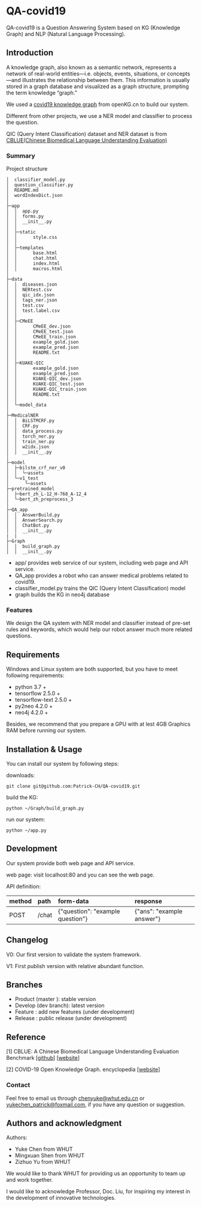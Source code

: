 # QA-covid19

QA-covid19 is a Question Answering System based on KG (Knowledge Graph) and NLP (Natural Language Processing).



## Introduction

A knowledge graph, also known as a semantic network, represents a network of real-world entities—i.e. objects, events, situations, or concepts—and illustrates the relationship between them. This information is usually stored in a graph database and visualized as a graph structure, prompting the term knowledge “graph.”

We used a [covid19 knowledge graph](http://openkg.cn/dataset/covid-19-baike) from openKG.cn to build our system.

Different from other projects, we use a NER model and classifier to process the question.

QIC (Query Intent Classification) dataset and NER dataset is from [CBLUE(Chinese Biomedical Language Understanding Evaluation)](https://tianchi.aliyun.com/cblue) 



### Summary 

Project structure

```file tree
│  classifier_model.py
│  question_classifier.py
│  README.md
│  wordIndexDict.json
│
├─app
│  │  app.py
│  │  forms.py
│  │  __init__.py
│  │
│  ├─static
│  │      style.css
│  │
│  ├─templates
│  │      base.html
│  │      chat.html
│  │      index.html
│  │      macros.html
│
├─data
│  │  diseases.json
│  │  NERtest.csv
│  │  qic_idx.json
│  │  tags_ner.json
│  │  test.csv
│  │  test.label.csv
│  │
│  ├─CMeEE
│  │      CMeEE_dev.json
│  │      CMeEE_test.json
│  │      CMeEE_train.json
│  │      example_gold.json
│  │      example_pred.json
│  │      README.txt
│  │
│  ├─KUAKE-QIC
│  │      example_gold.json
│  │      example_pred.json
│  │      KUAKE-QIC_dev.json
│  │      KUAKE-QIC_test.json
│  │      KUAKE-QIC_train.json
│  │      README.txt
│  │
│  └─model_data
│
├─MedicalNER
│  │  BiLSTMCRF.py
│  │  CRF.py
│  │  data_process.py
│  │  torch_ner.py
│  │  train_ner.py
│  │  w2idx.json
│  │  __init__.py
│
├─model
│  ├─bilstm_crf_ner_v0
│  │  └─assets
│  └─v1_test
│      └─assets
├─pretrained_model
│  ├─bert_zh_L-12_H-768_A-12_4
│  └─bert_zh_preprocess_3
│
├─QA_app
│  │  AnswerBuild.py
│  │  AnswerSearch.py
│  │  ChatBot.py
│  │  __init__.py
|  |
├─Graph
│  │  build_graph.py
│  │  __init__.py
```



- app/  		 provides web service of our system, including web page and API service.
- QA_app 	provides a robot who can answer medical problems related to covid19.
-  classifier_model.py	 trains the QIC (Query Intent Classification) model
- graph  	  builds the KG in neo4j database



### Features 

We design the QA system with NER model and classifier instead of pre-set rules and keywords, which would help our robot answer much more related questions.



## Requirements 

Windows and Linux system are both supported, but you have to meet following requirements:

- python 3.7 +
- tensorflow 2.5.0 +
- tensorflow-text 2.5.0 +
- py2neo 4.2.0 +
- neo4j 4.2.0  +

Besides, we recommend that you prepare a GPU with at lest 4GB Graphics RAM before running our system.



## Installation & Usage 

You can install our system by following steps:

downloads:

`git clone git@github.com:Patrick-CH/QA-covid19.git`

build the KG:

`python ~/Graph/build_graph.py`

run our system:

`python ~/app.py `



## Development 

Our system provide both web page and API service.

web page:	visit localhost:80 and you can see the web page.

API definition:

| method | path  | form-data                        | response                  |
| :----- | :---- | :------------------------------- | :------------------------ |
| POST   | /chat | {"question": "example question"} | {"ans": "example answer"} |



## Changelog

V0: Our first version to validate the system framework.

V1: First publish version with relative abundant function.



## Branches

- Product (master ): stable version
- Develop (dev branch): latest version
- Feature : add new features (under development)
- Release : public release (under development)



## Reference

[1] CBLUE: A Chinese Biomedical Language Understanding Evaluation Benchmark [[github](https://github.com/CBLUEbenchmark/CBLUE)] [[website]([https://tianchi.aliyun.com/cblue)]

[2] COVID-19 Open Knowledge Graph. encyclopedia [[website](http://openkg.cn/dataset/covid-19-baike)]



### Contact 

Feel free to email us through chenyuke@whut.edu.cn or yukechen_patrick@foxmail.com, if you have any question or suggestion.



## Authors and acknowledgment

Authors:

- Yuke Chen 			from WHUT
- Mingxuan Shen    from WHUT
- Zizhuo Yu              from WHUT



We would like to thank WHUT for providing us an opportunity to team up and work together.

I would like to acknowledge Professor, Doc. Liu, for inspiring my interest in the development of innovative technologies.
